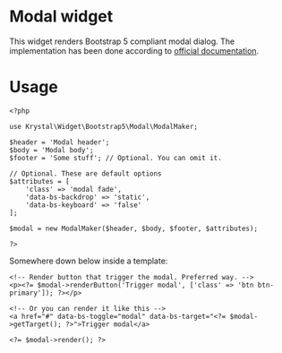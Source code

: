 Modal widget
===========

This widget renders Bootstrap 5 compliant modal dialog. The implementation has been done according to [official documentation](https://getbootstrap.com/docs/5.1/components/modal/).

# Usage

    <?php
    
    use Krystal\Widget\Bootstrap5\Modal\ModalMaker;
    
    $header = 'Modal header';
    $body = 'Modal body';
    $footer = 'Some stuff'; // Optional. You can omit it.
    
    // Optional. These are default options
    $attributes = [
        'class' => 'modal fade',
        'data-bs-backdrop' => 'static',
        'data-bs-keyboard' => 'false'
    ];
    
    $modal = new ModalMaker($header, $body, $footer, $attributes);
    
    ?>

Somewhere down below inside a template:

    <!-- Render button that trigger the modal. Preferred way. -->
    <p><?= $modal->renderButton('Trigger modal', ['class' => 'btn btn-primary']); ?></p>
    
    <!-- Or you can render it like this -->
    <a href="#" data-bs-toggle="modal" data-bs-target="<?= $modal->getTarget(); ?>">Trigger modal</a>
    
    <?= $modal->render(); ?>
